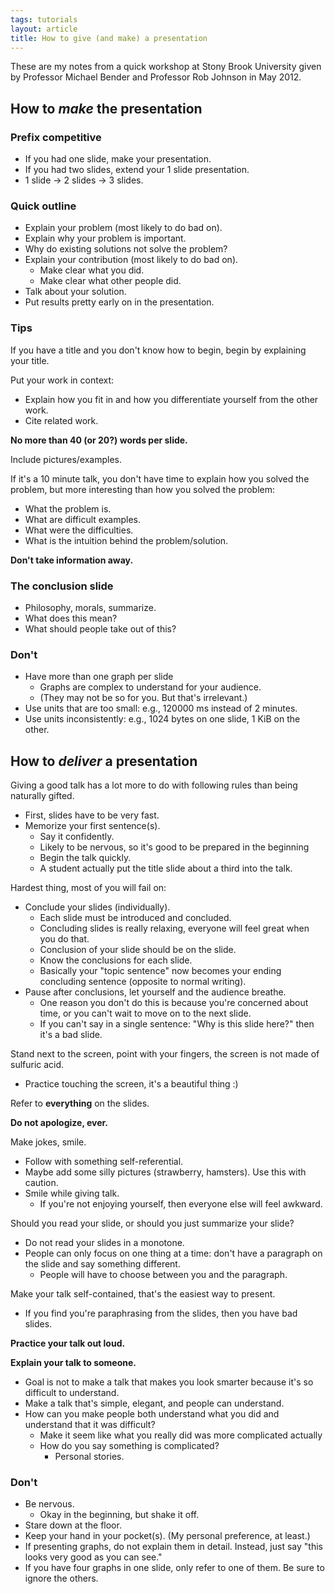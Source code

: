 ```yaml
---
tags: tutorials
layout: article
title: How to give (and make) a presentation
---
```


These are my notes from a quick workshop at Stony Brook University given by Professor
Michael Bender and Professor Rob Johnson in May 2012.

How to _make_ the presentation
------------------------------

### Prefix competitive

 - If you had one slide, make your presentation.
 - If you had two slides, extend your 1 slide presentation.
 - 1 slide -> 2 slides -> 3 slides.

### Quick outline

 - Explain your problem (most likely to do bad on).
 - Explain why your problem is important.
 - Why do existing solutions not solve the problem?
 - Explain your contribution (most likely to do bad on).
   - Make clear what you did.
   - Make clear what other people did.
 - Talk about your solution.
 - Put results pretty early on in the presentation.

### Tips

If you have a title and you don't know how to begin, begin by explaining your
title.

Put your work in context:

 - Explain how you fit in and how you differentiate yourself from the other work.
 - Cite related work.

**No more than 40 (or 20?) words per slide.**

Include pictures/examples.

If it's a 10 minute talk, you don't have time to explain how you solved the
problem, but more interesting than how you solved the problem:

 - What the problem is.
 - What are difficult examples.
 - What were the difficulties.
 - What is the intuition behind the problem/solution.

**Don't take information away.**

### The conclusion slide

 - Philosophy, morals, summarize.
 - What does this mean?
 - What should people take out of this?

### Don't

 - Have more than one graph per slide
    + Graphs are complex to understand for your audience.
    + (They may not be so for you. But that's irrelevant.)
 - Use units that are too small: e.g., 120000 ms instead of 2 minutes.
 - Use units inconsistently: e.g., 1024 bytes on one slide, 1 KiB on the other.


How to _deliver_ a presentation
-------------------------------

Giving a good talk has a lot more to do with following rules than being
naturally gifted.

 - First, slides have to be very fast.
 - Memorize your first sentence(s).
   + Say it confidently.
   + Likely to be nervous, so it's good to be prepared in the beginning
   + Begin the talk quickly.
   + A student actually put the title slide about a third into the talk.

Hardest thing, most of you will fail on:

 - Conclude your slides (individually).
   + Each slide must be introduced and concluded.
   + Concluding slides is really relaxing, everyone will feel great when you do
     that.
   + Conclusion of your slide should be on the slide.
   + Know the conclusions for each slide.
   + Basically your "topic sentence" now becomes your ending concluding sentence (opposite to normal writing).
 - Pause after conclusions, let yourself and the audience breathe.
   + One reason you don't do this is because you're concerned about time, or
     you can't wait to move on to the next slide.
   + If you can't say in a single sentence: "Why is this slide here?" then it's
     a bad slide.

Stand next to the screen, point with your fingers, the screen is not made of
sulfuric acid.

 - Practice touching the screen, it's a beautiful thing :)

Refer to **everything** on the slides.

**Do not apologize, ever.**

Make jokes, smile.

 - Follow with something self-referential.
 - Maybe add some silly pictures (strawberry, hamsters). Use this with caution.
 - Smile while giving talk.
   + If you're not enjoying yourself, then everyone else will feel awkward.

Should you read your slide, or should you just summarize your slide?

 - Do not read your slides in a monotone.
 - People can only focus on one thing at a time: don't have a paragraph on the
   slide and say something different.
   + People will have to choose between you and the paragraph.

Make your talk self-contained, that's the easiest way to present.

 - If you find you're paraphrasing from the slides, then you have bad slides.

**Practice your talk out loud.**

**Explain your talk to someone.**

 - Goal is not to make a talk that makes you look smarter because it's so
   difficult to understand.
 - Make a talk that's simple, elegant, and people can understand.
 - How can you make people both understand what you did and understand that it
   was difficult?
   + Make it seem like what you really did was more complicated actually
   + How do you say something is complicated?
     - Personal stories.

### Don't

 - Be nervous.
    + Okay in the beginning, but shake it off.
 - Stare down at the floor.
 - Keep your hand in your pocket(s). (My personal preference, at least.)
 - If presenting graphs, do not explain them in detail. Instead, just say "this looks very good as you can see."
 - If you have four graphs in one slide, only refer to one of them. Be sure to ignore the others.

